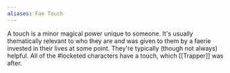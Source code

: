 ```yaml
---
aliases: Fae Touch
---
```

A touch is a minor magical power unique to someone. It's usually thematically relevant to who they are and was given to them by a faerie invested in their lives at some point. They're typically (though not always) helpful.
All of the #locketed characters have a touch, which [[Trapper]] was after.